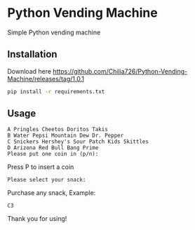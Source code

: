 # Python Vending Machine

Simple Python vending machine

## Installation

Download here
https://github.com/Chilia726/Python-Vending-Machine/releases/tag/1.0.1

```bash
pip install -r requirements.txt
```

## Usage

```
A Pringles Cheetos Doritos Takis
B Water Pepsi Mountain Dew Dr. Pepper
C Snickers Hershey's Sour Patch Kids Skittles
D Arizona Red Bull Bang Prime
Please put one coin in (p/n):
```
Press P to insert a coin

```
Please select your snack:
```

Purchase any snack, Example:

```
C3
```

Thank you for using!
